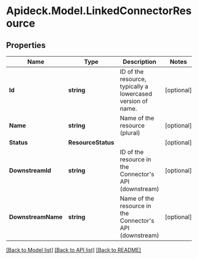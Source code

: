 # Apideck.Model.LinkedConnectorResource

## Properties

Name | Type | Description | Notes
------------ | ------------- | ------------- | -------------
**Id** | **string** | ID of the resource, typically a lowercased version of name. | [optional] 
**Name** | **string** | Name of the resource (plural) | [optional] 
**Status** | **ResourceStatus** |  | [optional] 
**DownstreamId** | **string** | ID of the resource in the Connector&#39;s API (downstream) | [optional] 
**DownstreamName** | **string** | Name of the resource in the Connector&#39;s API (downstream) | [optional] 

[[Back to Model list]](../README.md#documentation-for-models) [[Back to API list]](../README.md#documentation-for-api-endpoints) [[Back to README]](../README.md)

